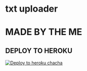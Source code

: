 # txt uploader

# MADE BY THE ME


## DEPLOY TO HEROKU


[![Deploy to heroku chacha](https://www.herokucdn.com/deploy/button.svg)](https://dashboard.heroku.com/new?template=https://github.com/mayanksit/Txtuploader1)
